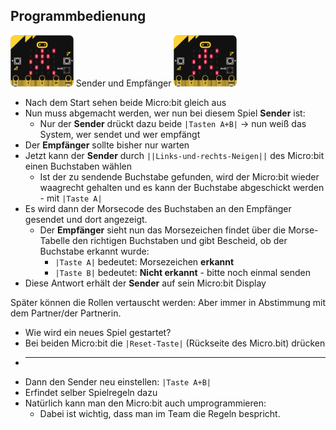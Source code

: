 ## Programmbedienung
<img width="20%" src="https://github.com/dlpl-mb/baa_morse_code_01/blob/master/images/robi_mb.png?raw=1">  Sender und Empfänger <img width="20%" src="https://github.com/dlpl-mb/baa_morse_code_01/blob/master/images/robi_mb.png?raw=1">

* Nach dem Start sehen beide Micro:bit gleich aus
* Nun muss abgemacht werden, wer nun bei diesem Spiel **Sender** ist:
	* Nur der **Sender** drückt dazu beide `|Tasten A+B|` -> nun weiß das System, wer sendet und wer empfängt
* Der **Empfänger** sollte bisher nur warten
* Jetzt kann der **Sender** durch `||Links-und-rechts-Neigen||` des Micro:bit einen Buchstaben wählen
	* Ist der zu sendende Buchstabe gefunden, wird der Micro:bit wieder waagrecht gehalten und es kann der Buchstabe abgeschickt werden - mit `|Taste A|`
* Es wird dann der Morsecode des Buchstaben an den Empfänger gesendet und dort angezeigt.
	* Der **Empfänger** sieht nun das Morsezeichen findet über die Morse-Tabelle den richtigen Buchstaben und gibt Bescheid, ob der Buchstabe erkannt wurde:
		* `|Taste A|` bedeutet: Morsezeichen **erkannt**
		* `|Taste B|` bedeutet: **Nicht erkannt** - bitte noch einmal senden
* Diese Antwort erhält der **Sender** auf sein Micro:bit Display

Später können die Rollen vertauscht werden: Aber immer in Abstimmung mit dem Partner/der Partnerin.
 * Wie wird ein neues Spiel gestartet?
 * Bei beiden Micro:bit die `|Reset-Taste|` (Rückseite des Micro.bit) drücken
 * <hr>
 * Dann den Sender neu einstellen: `|Taste A+B|`
 * Erfindet selber Spielregeln dazu
 * Natürlich kann man den Micro:bit auch umprogrammieren:
	* Dabei ist wichtig, dass man im Team die Regeln bespricht.




<!--stackedit_data:
eyJoaXN0b3J5IjpbLTE3ODU5Mzc2MjcsMTY0Nzg2NTc5NiwxOT
I0NTg4NDMsLTE1MDMxNzI0MjEsLTIwMzU4NTU5MTMsLTEzMTEz
MDI3OTRdfQ==
-->
